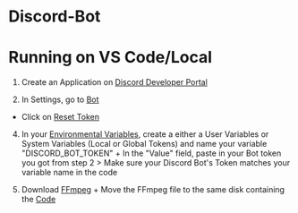 # Discord-Bot

# Running on VS Code/Local

1. Create an Application on [Discord Developer Portal](https://discord.com/developers/applications)
  
2. In Settings, go to [Bot](https://github.com/user-attachments/assets/b9f26c28-6cd1-4254-ad2d-e038cbd18e39)
+ Click on [Reset Token](https://github.com/user-attachments/assets/c642ce8d-cae1-4be2-8fce-a6010be2f788)
   
4. In your [Environmental Variables](https://github.com/user-attachments/assets/ca0b56d7-17ca-4897-bb61-e7a895a744a2), create a either a User Variables or System Variables (Local or Global Tokens) and name your variable "DISCORD_BOT_TOKEN"
         + In the "Value" field, paste in your Bot token you got from step 2
         > Make sure your Discord Bot's Token matches your variable name in the code

5. Download [FFmpeg](https://www.gyan.dev/ffmpeg/builds/)
         + Move the FFmpeg file to the same disk containing the [Code](https://github.com/user-attachments/assets/39313cbd-18ac-4192-bc62-df934fa72c32)


